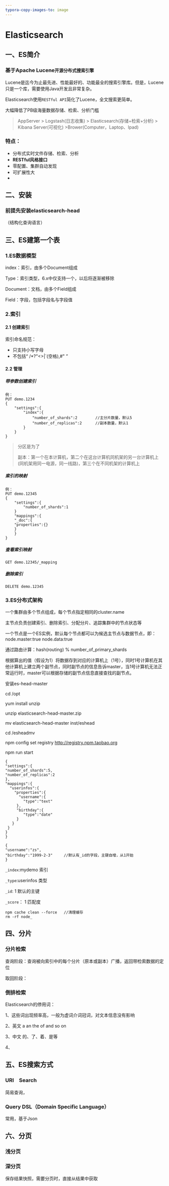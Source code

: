```yaml
---
typora-copy-images-to: image
---
```


# Elasticsearch

## 一、ES简介

### 基于Apache Lucene`开源分布式搜索引擎`

Lucene是迄今为止最先进、性能最好的、功能最全的搜索引擎库。但是，Lucene只是一个库，需要使用Java开发且非常复杂。

Elasticsearch使用`RESTful API`简化了Lucene，全文搜索更简单。



大幅降低了PB级海量数据存储、检索、分析门槛

> AppServer > Logstash(日志收集) > Elasticsearch(存储+检索+分析) > Kibana Server(可视化) >Brower(Computer，Laptop、Ipad)

### 特点：

- 分布式实时文件存储、检索、分析
- **RESTful风格接口**
- 零配置、集群自动发现
- 可扩展性大
- 

## 二、安装

### 前提先安装elasticsearch-head



（结构化查询语言）



## 三、ES建第一个表

### 1.ES数据模型

index：索引，由多个Document组成

Type：索引类型，6.x中仅支持一个，以后将逐渐被移除

Document：文档，由多个Field组成

Field：字段，包括字段名与字段值

### 2.索引

#### 2.1 创建索引

索引命名规范：

- 只支持小写字母
- 不包括“ \/*?"<>|`(空格),#" ”

#### 2.2 管理

##### 带参数创建索引

```
例：
PUT demo.1234
{
	"settings":{
		"index":{
			"number_of_shards":2        //主分片数量，默认5
			"number_of_replicas":2		//副本数量，默认1
		}
	}
}
```

> 分区是为了
>
> 副本：第一个在本计算机，第二个在这台计算机同机架的另一台计算机上(同机架用同一电源，同一线路)，第三个在不同机架的计算机上

##### 索引的映射

```
例：
PUT demo.12345
{
	"settings":{
		"number_of_shards":1
	}
	"mappings":{
	"_doc":{
	"properties":{}
	}
	}
}
```

##### 查看索引映射

```
GET demo.12345/_mapping
```

##### 删除索引

````DELETE demo.12345
DELETE demo.12345
````

### 3.ES分布式架构

一个集群由多个节点组成，每个节点指定相同的cluster.name

主节点负责创建索引、删除索引、分配分片、追踪集群中的节点状态等

一个节点是一个ES实例，默认每个节点都可以为候选主节点与数据节点，即：node.master:true node.data:true

通过路由计算：hash(routing) % number_of_primary_shards

根据算出的值（假设为1）将数据存到对应的计算机上（1号），同时1号计算机在其他计算机上建立两个副节点，同时副节点的信息告诉master，当1号计算机无法正常运行时，master可以根据存储的副节点信息直接查找的副节点。

安装es-head-master

cd /opt

yum install unzip

unzip elasticsearch-head-master.zip			

mv elasticsearch-head-master inst/eshead

cd /esheadmv 

npm config set registry http://registry.npm.taobao.org

npm run start

````elk
{
"settings":{
"number_of_shards":5,
"number_of_replicas":2
},
"mappings":{
  "userinfos":{
    "properties":{
      "username":{
      	"type":"text"
     },
     "birthday":{
     	"type":"date"
     }
   }
 }
}
}
````

````
{
"username":"zs",
"birthday":"1999-2-3"     //默认有_id的字段，主键自增，从1开始
}
````

`_index`:mydemo  索引

`_type`:userinfos  类型

`_id`: 1  默认的主键

`_score`： 1   匹配度

````
npm cache clean --force   //清理缓存
rm -rf node_
````

## 四、分片

### 分片检索

查询阶段：查询被向索引中的每个分片（原本或副本）广播，返回带检索数据的定位

取回阶段：

### 倒排检索

Elasticsearch的停用词：

1、这些词出现频率高，一般为虚词介词冠词，对文本信息没有影响

2、英文  a  an   the  of and so on 

3、中文  的、了、着、是等

4、

## 五、ES搜索方式

### URI　Search

简易查询，      

### Query DSL（Domain Specific Language）

常用，基于Json

## 六、分页

### 浅分页

### 深分页

保存结果快照，需要分页时，直接从结果中获取